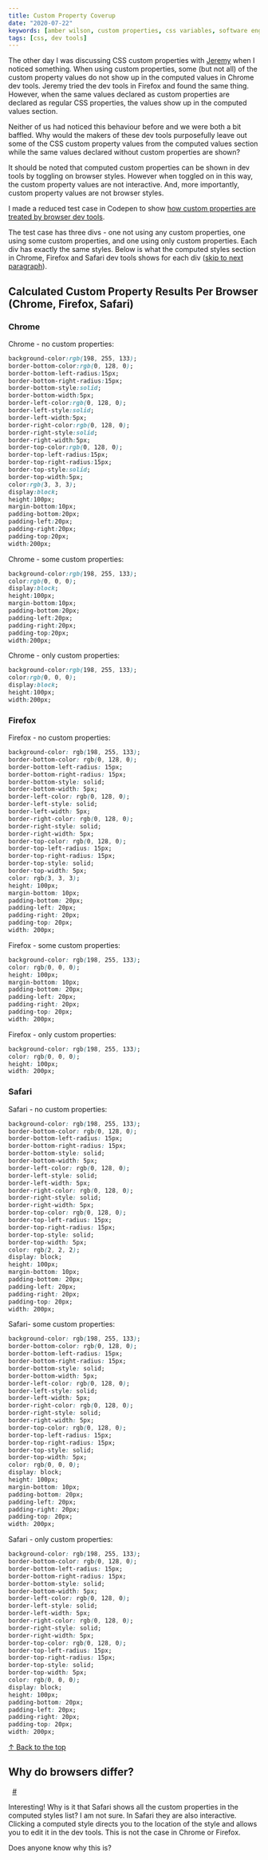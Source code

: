 ```yaml
---
title: Custom Property Coverup
date: "2020-07-22"
keywords: [amber wilson, custom properties, css variables, software engineering, web development, coding,communication, styles, document]
tags: [css, dev tools]
---
```


The other day I was discussing CSS custom properties with <a href="https://adactio.com">Jeremy</a> when I noticed something. When using custom properties, some (but not all) of the custom property values do not show up in the computed values in Chrome dev tools. Jeremy tried the dev tools in Firefox and found the same thing. However, when the same values declared as custom properties are declared as regular CSS properties, the values show up in the computed values section.

Neither of us had noticed this behaviour before and we were both a bit baffled. Why would the makers of these dev tools purposefully leave out some of the CSS custom property values from the computed values section while the same values declared without custom properties are shown?

It should be noted that computed custom properties can be shown in dev tools by toggling on browser styles. However when toggled on in this way, the custom property values are not interactive. And, more importantly, custom property values are not browser styles.

I made a reduced test case in Codepen to show <a href="https://codepen.io/ambrwlsn90/full/eYJxmrO">how custom properties are treated by browser dev tools</a>.

The test case has three divs - one not using any custom properties, one using some custom properties, and one using only custom properties. Each div has exactly the same styles. Below is what the computed styles section in Chrome, Firefox and Safari dev tools shows for each div (<a href="#why-do-browsers-differ">skip to next paragraph</a>).

## Calculated Custom Property Results Per Browser (Chrome, Firefox, Safari)

### Chrome

Chrome - no custom properties:
```css
background-color:rgb(198, 255, 133);
border-bottom-color:rgb(0, 128, 0);
border-bottom-left-radius:15px;
border-bottom-right-radius:15px;
border-bottom-style:solid;
border-bottom-width:5px;
border-left-color:rgb(0, 128, 0);
border-left-style:solid;
border-left-width:5px;
border-right-color:rgb(0, 128, 0);
border-right-style:solid;
border-right-width:5px;
border-top-color:rgb(0, 128, 0);
border-top-left-radius:15px;
border-top-right-radius:15px;
border-top-style:solid;
border-top-width:5px;
color:rgb(3, 3, 3);
display:block;
height:100px;
margin-bottom:10px;
padding-bottom:20px;
padding-left:20px;
padding-right:20px;
padding-top:20px;
width:200px;
```

Chrome - some custom properties:
```css
background-color:rgb(198, 255, 133);
color:rgb(0, 0, 0);
display:block;
height:100px;
margin-bottom:10px;
padding-bottom:20px;
padding-left:20px;
padding-right:20px;
padding-top:20px;
width:200px;
```

Chrome - only custom properties:
```css
background-color:rgb(198, 255, 133);
color:rgb(0, 0, 0);
display:block;
height:100px;
width:200px;
```

### Firefox

Firefox - no custom properties:
```css
background-color: rgb(198, 255, 133);
border-bottom-color: rgb(0, 128, 0);
border-bottom-left-radius: 15px;
border-bottom-right-radius: 15px;
border-bottom-style: solid;
border-bottom-width: 5px;
border-left-color: rgb(0, 128, 0);
border-left-style: solid;
border-left-width: 5px;
border-right-color: rgb(0, 128, 0);
border-right-style: solid;
border-right-width: 5px;
border-top-color: rgb(0, 128, 0);
border-top-left-radius: 15px;
border-top-right-radius: 15px;
border-top-style: solid;
border-top-width: 5px;
color: rgb(3, 3, 3);
height: 100px;
margin-bottom: 10px;
padding-bottom: 20px;
padding-left: 20px;
padding-right: 20px;
padding-top: 20px;
width: 200px;
```

Firefox - some custom properties:
```css
background-color: rgb(198, 255, 133);
color: rgb(0, 0, 0);
height: 100px;
margin-bottom: 10px;
padding-bottom: 20px;
padding-left: 20px;
padding-right: 20px;
padding-top: 20px;
width: 200px;
```

Firefox - only custom properties:
```css
background-color: rgb(198, 255, 133);
color: rgb(0, 0, 0);
height: 100px;
width: 200px;
```

### Safari

Safari - no custom properties:
```css
background-color: rgb(198, 255, 133);
border-bottom-color: rgb(0, 128, 0);
border-bottom-left-radius: 15px;
border-bottom-right-radius: 15px;
border-bottom-style: solid;
border-bottom-width: 5px;
border-left-color: rgb(0, 128, 0);
border-left-style: solid;
border-left-width: 5px;
border-right-color: rgb(0, 128, 0);
border-right-style: solid;
border-right-width: 5px;
border-top-color: rgb(0, 128, 0);
border-top-left-radius: 15px;
border-top-right-radius: 15px;
border-top-style: solid;
border-top-width: 5px;
color: rgb(2, 2, 2);
display: block;
height: 100px;
margin-bottom: 10px;
padding-bottom: 20px;
padding-left: 20px;
padding-right: 20px;
padding-top: 20px;
width: 200px;
```

Safari- some custom properties:
```css
background-color: rgb(198, 255, 133);
border-bottom-color: rgb(0, 128, 0);
border-bottom-left-radius: 15px;
border-bottom-right-radius: 15px;
border-bottom-style: solid;
border-bottom-width: 5px;
border-left-color: rgb(0, 128, 0);
border-left-style: solid;
border-left-width: 5px;
border-right-color: rgb(0, 128, 0);
border-right-style: solid;
border-right-width: 5px;
border-top-color: rgb(0, 128, 0);
border-top-left-radius: 15px;
border-top-right-radius: 15px;
border-top-style: solid;
border-top-width: 5px;
color: rgb(0, 0, 0);
display: block;
height: 100px;
margin-bottom: 10px;
padding-bottom: 20px;
padding-left: 20px;
padding-right: 20px;
padding-top: 20px;
width: 200px;
```

Safari - only custom properties:
```css
background-color: rgb(198, 255, 133);
border-bottom-color: rgb(0, 128, 0);
border-bottom-left-radius: 15px;
border-bottom-right-radius: 15px;
border-bottom-style: solid;
border-bottom-width: 5px;
border-left-color: rgb(0, 128, 0);
border-left-style: solid;
border-left-width: 5px;
border-right-color: rgb(0, 128, 0);
border-right-style: solid;
border-right-width: 5px;
border-top-color: rgb(0, 128, 0);
border-top-left-radius: 15px;
border-top-right-radius: 15px;
border-top-style: solid;
border-top-width: 5px;
color: rgb(0, 0, 0);
display: block;
height: 100px;
padding-bottom: 20px;
padding-left: 20px;
padding-right: 20px;
padding-top: 20px;
width: 200px;
```
<p>
    <a href="#" role="link">
        <span role="img" aria-label="up arrow">&uarr;</span>
        <span>Back to the top</span>
    </a>
</p>

<div class="heading-with-siblings">
  <h2 id="why-do-browsers-differ">Why do browsers differ?</h2>&nbsp;
  <a href="#why-do-browsers-differ" role="link" aria-hidden="true">#</a>
</div>

Interesting! Why is it that Safari shows all the custom properties in the computed styles list? I am not sure. In Safari they are also interactive. Clicking a computed style directs you to the location of the style and allows you to edit it in the dev tools. This is not the case in Chrome or Firefox.

Does anyone know why this is? 

